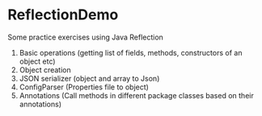 # ReflectionDemo

Some practice exercises using Java Reflection
1. Basic operations (getting list of fields, methods, constructors of an object etc)
2. Object creation
3. JSON serializer (object and array to Json)
4. ConfigParser (Properties file to object)
5. Annotations (Call methods in different package classes based on their annotations)
